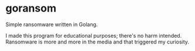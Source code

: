 # goransom
Simple ransomware written in Golang.

I made this program for educational purposes; there's no harm intended. Ransomware is more and more in the media and that triggered my curiosity.